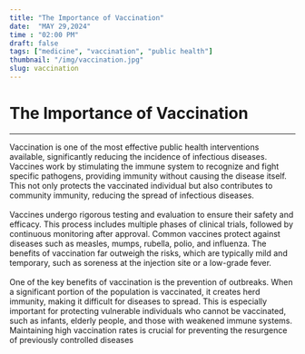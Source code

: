 ```yaml
---
title: "The Importance of Vaccination"
date:  "MAY 29,2024"
time : "02:00 PM"
draft: false
tags: ["medicine", "vaccination", "public health"]
thumbnail: "/img/vaccination.jpg"
slug: vaccination
---
```


# The Importance of Vaccination

---

Vaccination is one of the most effective public health interventions available, significantly reducing the incidence of infectious diseases. Vaccines work by stimulating the immune system to recognize and fight specific pathogens, providing immunity without causing the disease itself. This not only protects the vaccinated individual but also contributes to community immunity, reducing the spread of infectious diseases.
<br><br>
Vaccines undergo rigorous testing and evaluation to ensure their safety and efficacy. This process includes multiple phases of clinical trials, followed by continuous monitoring after approval. Common vaccines protect against diseases such as measles, mumps, rubella, polio, and influenza. The benefits of vaccination far outweigh the risks, which are typically mild and temporary, such as soreness at the injection site or a low-grade fever.
<br><br>
One of the key benefits of vaccination is the prevention of outbreaks. When a significant portion of the population is vaccinated, it creates herd immunity, making it difficult for diseases to spread. This is especially important for protecting vulnerable individuals who cannot be vaccinated, such as infants, elderly people, and those with weakened immune systems. Maintaining high vaccination rates is crucial for preventing the resurgence of previously controlled diseases

